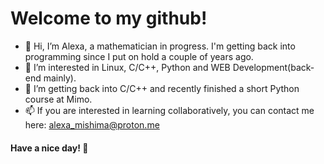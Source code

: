 # Welcome to my github!

- 👋 Hi, I’m Alexa, a mathematician in progress. I'm getting back into programming since I put on hold a couple of years ago.
- 👀 I’m interested in Linux, C/C++, Python and WEB Development(back-end mainly).
- 🌱 I’m getting back into C/C++ and recently finished a short Python course at Mimo.
- 📫 If you are interested in learning collaboratively, you can contact me here: alexa_mishima@proton.me

#### Have a nice day! 💞️
<!---
- 💞️ I’m looking to collaborate on small projects, i'm learning yet
- 📫 How to reach me: alexapadilla.gl13@gmail.com
--->

<!---
AxMis13/AxMis13 is a ✨ special ✨ repository because its `README.md` (this file) appears on your GitHub profile.
You can click the Preview link to take a look at your changes.
--->
